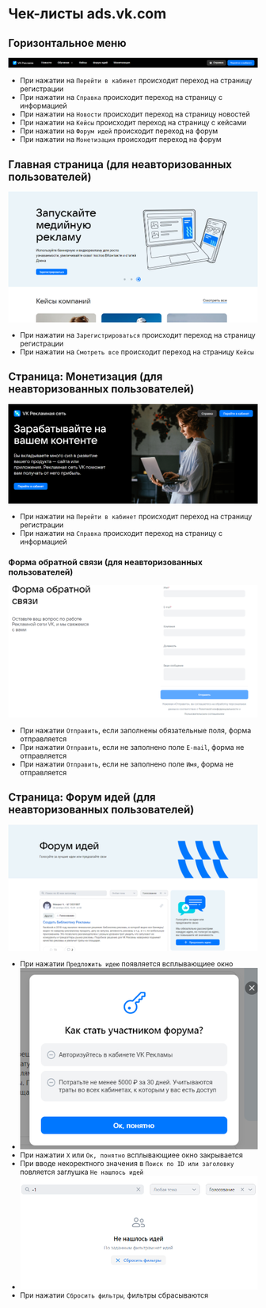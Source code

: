 # Чек-листы ads.vk.com

## Горизонтальное меню

![Горизонтальное меню](src/menu.png)

- При нажатии на `Перейти в кабинет` происходит переход на страницу регистрации
- При нажатии на  `Справка` происходит переход на страницу c информацией
- При нажатии на  `Новости` происходит переход на страницу новостей
- При нажатии на  `Кейсы` происходит переход на страницу с кейсами
- При нажатии на  `Форум идей` происходит переход на форум
- При нажатии на  `Монетизация` происходит переход на форум

## Главная страница (для неавторизованных пользователей)

![Главная страница](src/landing.png)

- При нажатии на `Зарегистрироваться` происходит переход на страницу регистрации
- При нажатии на `Смотреть все` происходит переход на страницу `Кейсы`

## Страница: Монетизация (для неавторизованных пользователей)

![Страница: Монетизация](src/money.png)

- При нажатии на `Перейти в кабинет` происходит переход на страницу регистрации
- При нажатии на  `Справка` происходит переход на страницу c информацией

### Форма обратной связи (для неавторизованных пользователей)

![Форма обратной связи](src/feedback.png)

- При нажатии `Отправить`, если заполнены обязательные поля, форма отправляется
- При нажатии `Отправить`, если не заполнено поле `E-mail`, форма не отправляется
- При нажатии `Отправить`, если не заполнено поле `Имя`, форма не отправляется

## Страница: Форум идей (для неавторизованных пользователей)

![Страница: Форум идей](src/forum-idea.png)

- При нажатии `Предложить идею` появляется всплывающиее окно
- ![Всплывающиее окно](src/popup.png)
- При нажатии `X` или `Ок, понятно` всплывающиее окно закрывается
- При вводе некоректного значения в `Поиск по ID или заголовку` повляется заглушка `Не нашлось идей`
- ![Не нашлось идей](src/no-idea.png)
- При нажатии `Сбросить фильтры`, фильтры сбрасываются